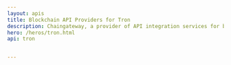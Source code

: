 ```yaml
---
layout: apis
title: Blockchain API Providers for Tron
description: Chaingateway, a provider of API integration services for blockchain, presents a diverse selection of specialized blockchain solutions designed for developers working with the TRON blockchain.
hero: /heros/tron.html
api: tron


---
```


